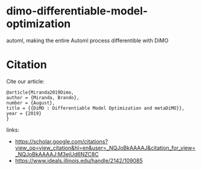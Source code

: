 # dimo-differentiable-model-optimization
automl, making the entire Automl process differentible with DiMO

# Citation

Cite our article:

```
@article{Miranda2019Dimo,
author = {Miranda, Brando},
number = {August},
title = {{DiMO : Differentiable Model Optimization and metaDiMO}},
year = {2019}
}
```
links:
- https://scholar.google.com/citations?view_op=view_citation&hl=en&user=_NQJoBkAAAAJ&citation_for_view=_NQJoBkAAAAJ:M3ejUd6NZC8C
- https://www.ideals.illinois.edu/handle/2142/109085
